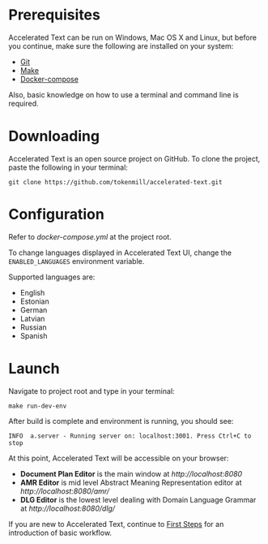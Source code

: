 # Prerequisites

Accelerated Text can be run on Windows, Mac OS X and Linux, but before you continue, make sure the following are installed on your system:

* [Git](https://git-scm.com/)
* [Make](https://www.gnu.org/software/make/)
* [Docker-compose](https://docs.docker.com/compose/install/)

Also, basic knowledge on how to use a terminal and command line is required.

# Downloading

Accelerated Text is an open source project on GitHub. To clone the project, paste the following in your terminal:

```
git clone https://github.com/tokenmill/accelerated-text.git
```

# Configuration

Refer to *docker-compose.yml* at the project root.

To change languages displayed in Accelerated Text UI, change the `ENABLED_LANGUAGES` environment variable.

Supported languages are:

* English
* Estonian
* German
* Latvian
* Russian
* Spanish

# Launch

Navigate to project root and type in your terminal:

```
make run-dev-env
```

After build is complete and environment is running, you should see:

```
INFO  a.server - Running server on: localhost:3001. Press Ctrl+C to stop
```

At this point, Accelerated Text will be accessible on your browser:

* **Document Plan Editor** is the main window at _http://localhost:8080_ 
* **AMR Editor** is mid level Abstract Meaning Representation editor at _http://localhost:8080/amr/_ 
* **DLG Editor** is the lowest level dealing with Domain Language Grammar at _http://localhost:8080/dlg/_

If you are new to Accelerated Text, continue to [First Steps](first-steps.md) for an introduction of basic workflow.

